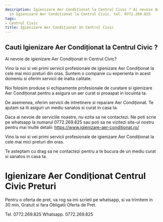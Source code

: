```yaml
---
description: Igienizare Aer Condiționat la Centrul Civic ? Ai nevoie de un profesionist
  in Igienizare Aer Condiționat la Centrul Civic. tel. 0772.269.825
tags:
- Centrul Civic
title: Igienizare Aer Condiționat In Centrul Civic
---
```



## Cauti Igienizare Aer Condiționat la Centrul Civic ?

Ai nevoie de igienizare Aer Condiționat in Centrul Civic? 

Vino la noi si vei primi servicii profesionale de igienizare Aer Condiționat la cele mai mici preturi din oras. Suntem o companie cu experienta in acest domeniu si oferim servicii de inalta calitate. 

Noi folosim produse si echipamente profesionale de curatare si igienizare Aer Condiționat pentru a asigura un aer curat si proaspat in locuinta ta. 

De asemenea, oferim servicii de intretinere si reparare Aer Condiționat. Te ajutam sa iti asiguri un mediu sanatos si curat in casa ta. 

Daca ai nevoie de serviciile noastre, nu ezita sa ne contactezi. Ne poti scrie pe whatsapp la numarul 0772.269.825 sau poti sa ne vizitezi site-ul nostru pentru mai multe detalii: https://www.igienizare-aer-conditionat.ro/ 

Vino la noi si vei primi servicii profesionale de igienizare Aer Condiționat la cele mai mici preturi din oras. 

Te asteptam cu drag sa ne contactezi pentru a te bucura de un mediu curat si sanatos in casa ta.

# Igienizare Aer Condiționat Centrul Civic Preturi
Pentru o oferta de pret, va rog sa imi scrieti pe whatsapp, si va trimitem in 30 min, Gratuit si fara Obligatii Oferta de Pret.

Tel. 0772.269.825
Whatsapp. 0772.269.825